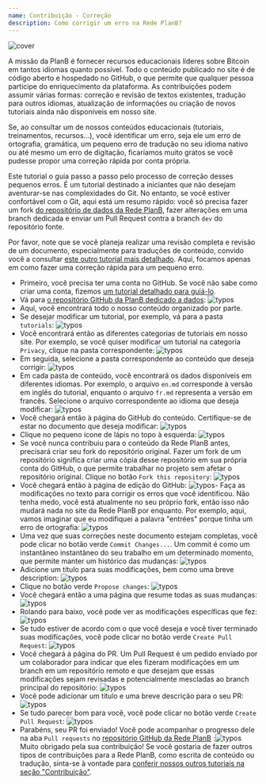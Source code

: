 ```yaml
---
name: Contribuição - Correção
description: Como corrigir um erro na Rede PlanB?
---
```

![cover](assets/cover.webp)

A missão da PlanB é fornecer recursos educacionais líderes sobre Bitcoin em tantos idiomas quanto possível. Todo o conteúdo publicado no site é de código aberto e hospedado no GitHub, o que permite que qualquer pessoa participe do enriquecimento da plataforma. As contribuições podem assumir várias formas: correção e revisão de textos existentes, tradução para outros idiomas, atualização de informações ou criação de novos tutoriais ainda não disponíveis em nosso site.

Se, ao consultar um de nossos conteúdos educacionais (tutoriais, treinamentos, recursos...), você identificar um erro, seja ele um erro de ortografia, gramática, um pequeno erro de tradução no seu idioma nativo ou até mesmo um erro de digitação, ficaríamos muito gratos se você pudesse propor uma correção rápida por conta própria.

Este tutorial o guia passo a passo pelo processo de correção desses pequenos erros. É um tutorial destinado a iniciantes que não desejam aventurar-se nas complexidades do Git. No entanto, se você estiver confortável com o Git, aqui está um resumo rápido: você só precisa fazer um fork [do repositório de dados da Rede PlanB](https://github.com/PlanB-Network/bitcoin-educational-content), fazer alterações em uma branch dedicada e enviar um Pull Request contra a branch `dev` do repositório fonte.

Por favor, note que se você planeja realizar uma revisão completa e revisão de um documento, especialmente para traduções de conteúdo, convido você a consultar [este outro tutorial mais detalhado](https://planb.network/tutorials/others/content-review-tutorial). Aqui, focamos apenas em como fazer uma correção rápida para um pequeno erro.

- Primeiro, você precisa ter uma conta no GitHub. Se você não sabe como criar uma conta, fizemos [um tutorial detalhado para guiá-lo](https://planb.network/tutorials/others/create-github-account).
- Vá para [o repositório GitHub da PlanB dedicado a dados](https://github.com/PlanB-Network/bitcoin-educational-content):
![typos](assets/01.webp)
- Aqui, você encontrará todo o nosso conteúdo organizado por parte.
- Se desejar modificar um tutorial, por exemplo, vá para a pasta `tutorials`:
![typos](assets/02.webp)
- Você encontrará então as diferentes categorias de tutoriais em nosso site. Por exemplo, se você quiser modificar um tutorial na categoria `Privacy`, clique na pasta correspondente:
![typos](assets/03.webp)
- Em seguida, selecione a pasta correspondente ao conteúdo que deseja corrigir:
![typos](assets/04.webp)
- Em cada pasta de conteúdo, você encontrará os dados disponíveis em diferentes idiomas. Por exemplo, o arquivo `en.md` corresponde à versão em inglês do tutorial, enquanto o arquivo `fr.md` representa a versão em francês. Selecione o arquivo correspondente ao idioma que deseja modificar: ![typos](assets/05.webp)
- Você chegará então à página do GitHub do conteúdo. Certifique-se de estar no documento que deseja modificar: ![typos](assets/06.webp)
- Clique no pequeno ícone de lápis no topo à esquerda: ![typos](assets/07.webp)
- Se você nunca contribuiu para o conteúdo da Rede PlanB antes, precisará criar seu fork do repositório original. Fazer um fork de um repositório significa criar uma cópia desse repositório em sua própria conta do GitHub, o que permite trabalhar no projeto sem afetar o repositório original. Clique no botão `Fork this repository`: ![typos](assets/08.webp)
- Você chegará então à página de edição do GitHub: ![typos](assets/09.webp)- Faça as modificações no texto para corrigir os erros que você identificou. Não tenha medo, você está atualmente no seu próprio fork, então isso não mudará nada no site da Rede PlanB por enquanto. Por exemplo, aqui, vamos imaginar que eu modifiquei a palavra "entrées" porque tinha um erro de ortografia: ![typos](assets/10.webp)
- Uma vez que suas correções neste documento estejam completas, você pode clicar no botão verde `Commit Changes...`. Um commit é como um instantâneo instantâneo do seu trabalho em um determinado momento, que permite manter um histórico das mudanças: ![typos](assets/11.webp)
- Adicione um título para suas modificações, bem como uma breve description: ![typos](assets/12.webp)
- Clique no botão verde `Propose changes`: ![typos](assets/13.webp)
- Você chegará então a uma página que resume todas as suas mudanças: ![typos](assets/14.webp)
- Rolando para baixo, você pode ver as modificações específicas que fez: ![typos](assets/15.webp)
- Se tudo estiver de acordo com o que você deseja e você tiver terminado suas modificações, você pode clicar no botão verde `Create Pull Request`: ![typos](assets/16.webp)
- Você chegará à página do PR. Um Pull Request é um pedido enviado por um colaborador para indicar que eles fizeram modificações em um branch em um repositório remoto e que desejam que essas modificações sejam revisadas e potencialmente mescladas ao branch principal do repositório: ![typos](assets/17.webp)
- Você pode adicionar um título e uma breve descrição para o seu PR: ![typos](assets/18.webp)
- Se tudo parecer bom para você, você pode clicar no botão verde `Create Pull Request`: ![typos](assets/19.webp)
- Parabéns, seu PR foi enviado! Você pode acompanhar o progresso dele na aba `Pull requests` no [repositório GitHub da Rede PlanB](https://github.com/PlanB-Network/bitcoin-educational-content/pulls) :![typos](assets/20.webp)
Muito obrigado pela sua contribuição! Se você gostaria de fazer outros tipos de contribuições para a Rede PlanB, como escrita de conteúdo ou tradução, sinta-se à vontade para [conferir nossos outros tutoriais na seção "Contribuição"](https://planb.network/tutorials/others).